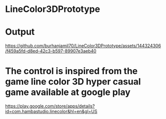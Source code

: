 # LineColor3DPrototype
# Output
https://github.com/burhanjamil70/LineColor3DPrototype/assets/144324306/f459a5fd-d8ed-42c3-b597-89907e3aeb40
# The control is inspired from the game line color 3D hyper casual game available at google play
https://play.google.com/store/apps/details?id=com.hambastudio.linecolor&hl=en&gl=US
